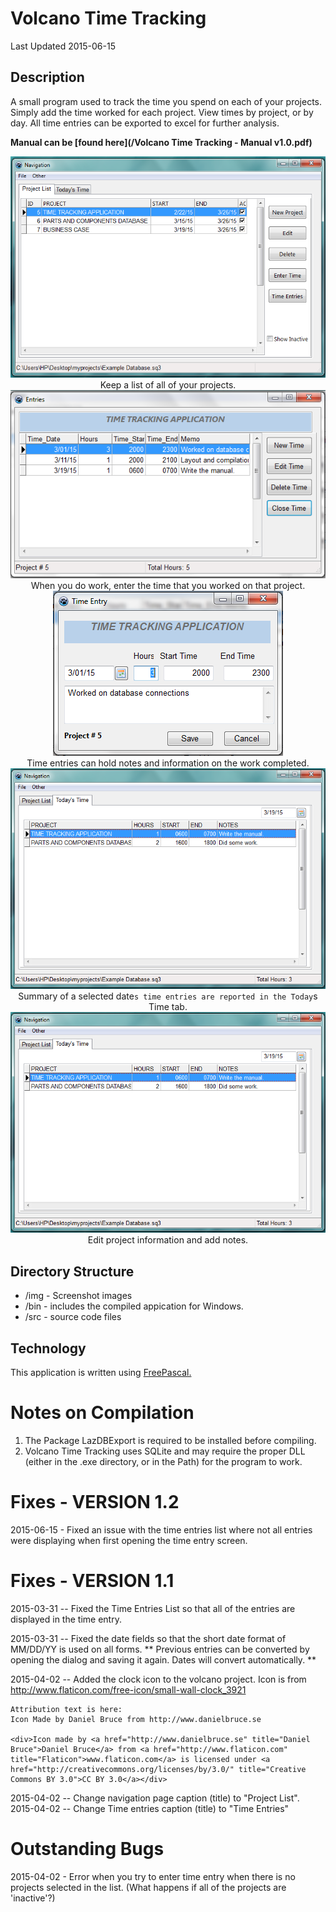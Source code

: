 # Volcano Time Tracking
Last Updated 2015-06-15

## Description

A small program used to track the time you spend on each of your projects. Simply add the time worked for each project. View times by project, or by day.
All time entries can be exported to excel for further analysis.

**Manual can be [found here](/Volcano Time Tracking - Manual v1.0.pdf)**
 
<div align="center">

<img src="https://raw.githubusercontent.com/my443/volcano-time-tracker/master/img/Screenshot1.png" alt="Screenshot #1"><br>
Keep a list of all of your projects.<br>
<img src="https://raw.githubusercontent.com/my443/volcano-time-tracker/master/img/Screenshot2.png" alt="Screenshot #2"><br>
When you do work, enter the time that you worked on that project.<br>
<img src="https://raw.githubusercontent.com/my443/volcano-time-tracker/master/img/Screenshot3.png" alt="Screenshot #3"><br>
Time entries can hold notes and information on the work completed.<br>
<img src="https://raw.githubusercontent.com/my443/volcano-time-tracker/master/img/Screenshot4.png" alt="Screenshot #4"><br>
Summary of a selected date`s time entries are reported in the Today`s Time tab.<br>
<img src="https://raw.githubusercontent.com/my443/volcano-time-tracker/master/img/Screenshot4.png" alt="Screenshot #5"><br>
Edit project information and add notes.<br>

</div>

## Directory Structure

* /img - Screenshot images
* /bin - includes the compiled appication for Windows.
* /src - source code files

## Technology 

This application is written using [FreePascal.](https://www.freepascal.org/) 

Notes on Compilation
====================

1.  The Package LazDBExport is required to be installed before compiling.
2.  Volcano Time Tracking uses SQLite and may require the proper DLL (either in the .exe directory, or in the Path) for the program to work.

Fixes - VERSION 1.2
===================
2015-06-15 - Fixed an issue with the time entries list where not all entries were displaying when first opening the time entry screen.

Fixes - VERSION 1.1
===================

2015-03-31 -- Fixed the Time Entries List so that all of the entries are displayed in the time entry.

2015-03-31 -- Fixed the date fields so that the short date format of MM/DD/YY is used on all forms.
	** Previous entries can be converted by opening the dialog and saving it again.  Dates will convert automatically. **
	
2015-04-02 -- Added the clock icon to the volcano project.
	Icon is from http://www.flaticon.com/free-icon/small-wall-clock_3921

	Attribution text is here:
	Icon Made by Daniel Bruce from http://www.danielbruce.se
	
	<div>Icon made by <a href="http://www.danielbruce.se" title="Daniel Bruce">Daniel Bruce</a> from <a href="http://www.flaticon.com" title="Flaticon">www.flaticon.com</a> is licensed under <a href="http://creativecommons.org/licenses/by/3.0/" title="Creative Commons BY 3.0">CC BY 3.0</a></div>
	
2015-04-02 -- Change navigation page caption (title) to "Project List".
2015-04-02 -- Change Time entries caption (title) to "Time Entries"

Outstanding Bugs
================
2015-04-02 - Error when you try to enter time entry when there is no projects selected in the list.
(What happens if all of the projects are 'inactive'?)
